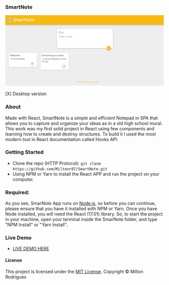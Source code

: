 ### SmartNote

![Screen Shot](https://github.com/Miltonr87/SmartNote/blob/master/smartnote.png)

[X] Desktop version

### About

Made with React, SmartNote is a simple and efficient Notepad in SPA that allows you to capture and organize your ideas as in a old high school mural. This work was my first solid project in React using few components and learning how to create and destroy structures. To build it I used the most modern tool in React documentation called Hooks API. 

### Getting Started

- Clone the repo (HTTP Protocol): ```git clone https://github.com/Miltonr87/SmartNote.git```
- Using NPM or Yarn to install the React APP and run the project on your computer. 

### Required:

As you see, SmarNote App runs on [Node.js](https://nodejs.org/), so before you can continue, please ensure that you have it installed with NPM or Yarn. Once you have Node installed, you will need the React (17.01) library. So, to start the project in your machine, open your terminal inside the SmarNote folder, and type "NPM Install" or "Yarn Install".

### Live Demo 

- [LIVE DEMO HERE](https://smartnote.miltonr87.vercel.app)

#### License

This project is licensed under the [MIT License](https://magno.mit-license.org/2018). Copyright © Milton Rodrigues
